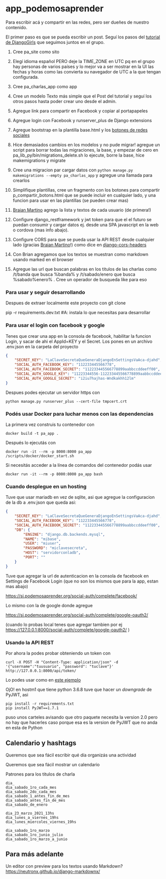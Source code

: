 # app_podemosaprender

Para escribir acá y compartir en las redes, pero ser dueñes de nuestro contenido.

El primer paso es que se pueda escribir un post. Seguí los pasos del [tutorial de DjangoGirls](https://tutorial.djangogirls.org/es/django_start_project/) que seguimos juntos en el grupo. 

1. Cree pa_site como sito
2. Elegí idioma español PERO deje la TIME_ZONE en UTC pq en el grupo hay personas de varios países y lo mejor va a ser mostrar en la UI las fechas y horas como las convierta su navegador de UTC a la que tengan configurada.
3. Cree pa_charlas_app como app
4. Cree un modelo Texto más simple que el Post del tutorial y seguí los otros pasos hasta poder crear uno desde el admin.
5. Agregue link para compartir en Facebook y copiar al portapapeles
6. Agregue login con Facebook y runserver_plus de Django extensions
7. Agregue bootstrap en la plantilla base.html y los [botones de redes sociales](http://lipis.github.io/bootstrap-social/)

8. Hice demasiados cambios en los modelos y no pude migrar!
   agregue un script para borrar todas las migraciones, la base, y empezar de cero en pa_lib_py/bin/migrations_delete.sh
   lo ejecute, borre la base, hice makemigrations y migrate
9. Cree una migracion par cargar datos con `python manage.py makemigrations --empty pa_charlas_app` y agregue una llamada para crearlos
10. Simplifique plantillas, cree un fragmento con los botones para compartir p_compartir_botons.html que se puede incluir en cualquier lado, y una funcion para usar en las plantillas (se pueden crear mas)
11. [Braian Martino](https://www.linkedin.com/in/braian-martino-770704198/) agrego la lista y textos de cada usuario (de primera!)
12. Configure django_restframework y jwt token para que el el futuro se puedan consumir y cargar datos ej. desde una SPA javascript en la web o cordova (mas info abajo).
14. Configure CORS para que se pueda usar la API REST desde cualquier lado (gracias [Braian Martino](https://www.linkedin.com/in/braian-martino-770704198/)!) como dice en [django-cors-headers](https://github.com/adamchainz/django-cors-headers)
15. Con Brian agregamos que los textos se muestran como markdown usando marked en el browser
16. Agregue las url que buscan palabras en los titulos de las charlas como /t/banda que busca %banda% y /t/sabado/enero que busca %sabado%enero% . Cree un operador de busqueda like para eso

### Para usar y seguir desarrollando

Despues de extraer localmente este proyecto con git clone

pip -r requirements.dev.txt #A: instala lo que necesitas para desarrollar

### Para usar el login con facebook y google

Tenes que crear una app en la consola de facebook, habilitar la funcion Login, y sacar de ahi el AppId=KEY y el Secret. Los pones en un archivo .env.json en la carpeta del proyecto

~~~ .env.json
{
	"SECRET_KEY": "LaClaveSecretaQueGeneraDjangoEnSettingsVaAca-djahd",
	"SOCIAL_AUTH_FACEBOOK_KEY": "112233445566778", 
	"SOCIAL_AUTH_FACEBOOK_SECRET": "112233445566778899aabbccddeeff00",
	"SOCIAL_AUTH_GOOGLE_KEY": "11223344556-112233445566778899aabbccddeeffgg.apps.googleusercontent.com",
	"SOCIAL_AUTH_GOOGLE_SECRET": "i2iu7hajhas-Wndkakhh12lm"
}
~~~

Despues podes ejecutar un servidor https con

~~~
python manage.py runserver_plus --cert-file tmpcert.crt
~~~

### Podés usar Docker para luchar menos con las dependencias

La primera vez construis tu contenedor con 
~~~
docker build -t pa_app .
~~~

Después lo ejecutás con
~~~
docker run -it --rm -p 8000:8000 pa_app /scripts/docker/docker_start.sh
~~~

Si necesitás acceder a la línea de comandos del contenedor podás usar
~~~
docker run -it --rm -p 8000:8000 pa_app bash
~~~

### Cuando desplegue en un hosting

Tuve que usar mariadb en vez de sqlite, asi que agregue la configuracion de la db a .env.json que queda asi:

~~~ .env.json
{
	"SECRET_KEY": "LaClaveSecretaQueGeneraDjangoEnSettingsVaAca-djahd",
	"SOCIAL_AUTH_FACEBOOK_KEY": "112233445566778", 
	"SOCIAL_AUTH_FACEBOOK_SECRET": "112233445566778899aabbccddeeff00",
	"DB": {
		"ENGINE": "django.db.backends.mysql",
		"NAME": "mibase",
		"USER": "miuser",
		"PASSWORD": "miclavesecreta",
		"HOST": "servidorconladb",
		"PORT": ""
	}
}
~~~

Tuve que agregar la url de autenticacion en la consola de facebook en Settings de Facebook Login (que no son los mismos que para la app, estan mas abajo)

https://si.podemosaprender.org/social-auth/complete/facebook/


Lo mismo con la de google donde agregue

https://si.podemosaprender.org/social-auth/complete/google-oauth2/

(cuando lo probas local tenes que agregar tambien por ej https://127.0.0.1:8000/social-auth/complete/google-oauth2/ )

### Usando la API REST

Por ahora la podes probar obteniendo un token con
~~~
curl -X POST -H "Content-Type: application/json" -d '{"username":"tuusuario", "password": "tuclave"}' http://127.0.0.1:8000/api/token/
~~~

Lo podes usar como en [este ejemplo](https://rest-api-token.glitch.me/)

OjO! en hostm1 que tiene python 3.6.8 tuve que hacer un _downgrade_ de PyJWT, asi
~~~
pip install -r requirements.txt
pip install PyJWT==1.7.1
~~~

puso unos carteles avisando que otro paquete necesita la version 2.0 pero no hay que hacerles caso porque esa es la version de PyJWT que no anda en esta de Python

## Calendario y hashtags

Queremos que sea fácil escribir qué día organizás una actividad  

Queremos que sea fácil mostrar un calendario  

Patrones para los titulos de charla  

~~~
dia_
dia_sabado_1ro_cada_mes
dia_sabado_2do_cada_mes
dia_sabado_1_antes_fin_de_mes
dia_sabado_antes_fin_de_mes
dia_sabado_de_enero

dia_23_marzo_2021_13hs
dia_lunes_a_viernes_19hs
dia_lunes_miercoles_viernes_19hs

dia_sabado_1ro_marzo
dia_sabado_1ro_junio_julio
dia_sabado_1ro_marzo_a_junio
~~~

## Para más adelante

Un editor con preview para los textos usando Markdown? https://neutronx.github.io/django-markdownx/
